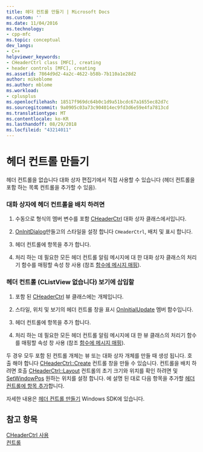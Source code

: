 ```yaml
---
title: 헤더 컨트롤 만들기 | Microsoft Docs
ms.custom: ''
ms.date: 11/04/2016
ms.technology:
- cpp-mfc
ms.topic: conceptual
dev_langs:
- C++
helpviewer_keywords:
- CHeaderCtrl class [MFC], creating
- header controls [MFC], creating
ms.assetid: 7864d9d2-4a2c-4622-b58b-7b110a1e28d2
author: mikeblome
ms.author: mblome
ms.workload:
- cplusplus
ms.openlocfilehash: 18517f969dc64b0c1d9a51bcdc67a1655ec82d7c
ms.sourcegitcommit: 9a0905c03a73c904014ec9fd3d6e59e4fa7813cd
ms.translationtype: MT
ms.contentlocale: ko-KR
ms.lasthandoff: 08/29/2018
ms.locfileid: "43214011"
---
```

# <a name="creating-the-header-control"></a>헤더 컨트롤 만들기
헤더 컨트롤을 없습니다 대화 상자 편집기에서 직접 사용할 수 있습니다 (헤더 컨트롤을 포함 하는 목록 컨트롤을 추가할 수 있음).  
  
### <a name="to-put-a-header-control-in-a-dialog-box"></a>대화 상자에 헤더 컨트롤을 배치 하려면  
  
1.  수동으로 형식의 멤버 변수를 포함 [CHeaderCtrl](../mfc/reference/cheaderctrl-class.md) 대화 상자 클래스에서입니다.  
  
2.  [OnInitDialog](../mfc/reference/cdialog-class.md#oninitdialog)만들고의 스타일을 설정 합니다 `CHeaderCtrl`, 배치 및 표시 합니다.  
  
3.  헤더 컨트롤에 항목을 추가 합니다.  
  
4.  처리 하는 데 필요한 모든 헤더 컨트롤 알림 메시지에 대 한 대화 상자 클래스의 처리기 함수를 매핑할 속성 창 사용 (참조 [함수에 메시지 매핑](../mfc/reference/mapping-messages-to-functions.md)).  
  
### <a name="to-put-a-header-control-in-a-view-not-a-clistview"></a>헤더 컨트롤 (CListView 없습니다) 보기에 삽입할  
  
1.  포함 된 [CHeaderCtrl](../mfc/reference/cheaderctrl-class.md) 뷰 클래스에는 개체입니다.  
  
2.  스타일, 위치 및 보기의 헤더 컨트롤 창을 표시 [OnInitialUpdate](../mfc/reference/cview-class.md#oninitialupdate) 멤버 함수입니다.  
  
3.  헤더 컨트롤에 항목을 추가 합니다.  
  
4.  처리 하는 데 필요한 모든 헤더 컨트롤 알림 메시지에 대 한 뷰 클래스의 처리기 함수를 매핑할 속성 창 사용 (참조 [함수에 메시지 매핑](../mfc/reference/mapping-messages-to-functions.md)).  
  
 두 경우 모두 포함 된 컨트롤 개체는 뷰 또는 대화 상자 개체를 만들 때 생성 됩니다. 호출 해야 합니다 [CHeaderCtrl::Create](../mfc/reference/cheaderctrl-class.md#create) 컨트롤 창을 만들 수 있습니다. 컨트롤을 배치 하려면 호출 [CHeaderCtrl::Layout](../mfc/reference/cheaderctrl-class.md#layout) 컨트롤의 초기 크기와 위치를 확인 하려면 및 [SetWindowPos](../mfc/reference/cwnd-class.md#setwindowpos) 원하는 위치를 설정 합니다. 에 설명 된 대로 다음 항목을 추가할 [헤더 컨트롤에 항목 추가](../mfc/adding-items-to-the-header-control.md)합니다.  
  
 자세한 내용은 [헤더 컨트롤 만들기](/windows/desktop/Controls/header-controls) Windows SDK에 있습니다.  
  
## <a name="see-also"></a>참고 항목  
 [CHeaderCtrl 사용](../mfc/using-cheaderctrl.md)   
 [컨트롤](../mfc/controls-mfc.md)


